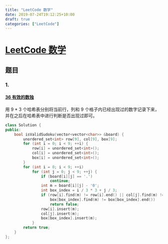 ```yaml
---
title: "LeetCode 数学"
date: 2019-07-24T19:12:25+10:00
draft: true
categories: ["LeetCode"]
---
```


# [LeetCode 数学](https://leetcode-cn.com/tag/math/)

## 题目

### 1. 

#### [36 有效的数独](https://leetcode-cn.com/problems/valid-sudoku/submissions/)

用 9 * 3 个哈希表分别将当前行，列和 9 个格子内已经出现过的数字记录下来，并在之后在哈希表中进行判断是否出现过即可。

```c++
class Solution {
public:
    bool isValidSudoku(vector<vector<char>> &board) {
        unordered_set<int> row[9], col[9], box[9];
        for (int i = 0; i < 9; ++i) {
            row[i] = unordered_set<int>();
            col[i] = unordered_set<int>();
            box[i] = unordered_set<int>();
        }
        for (int i = 0; i < 9; ++i)
            for (int j = 0; j < 9; ++j) {
                if (board[i][j] == '.')
                    continue;
                int m = board[i][j] - '0';
                int box_index = i / 3 * 3 + j / 3;
                if (row[i].find(m) != row[i].end() || col[j].find(m) != col[j].end() ||
                    box[box_index].find(m) != box[box_index].end())
                    return false;
                row[i].insert(m);
                col[j].insert(m);
                box[box_index].insert(m);
            }
        return true;
    }
};
```